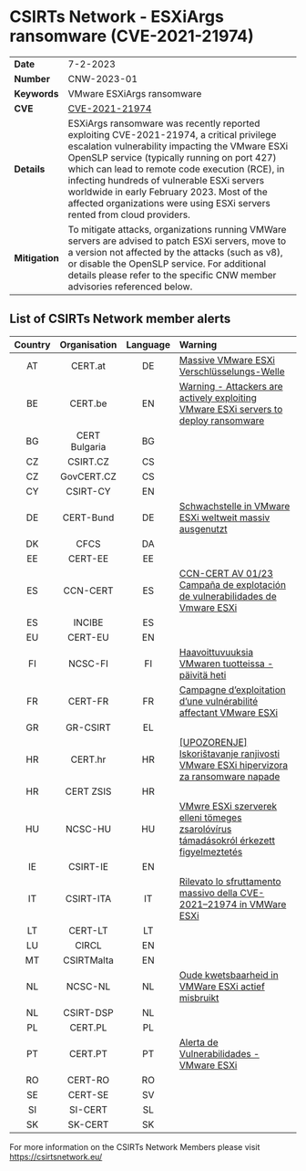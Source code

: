 # CSIRTs Network - ESXiArgs ransomware (CVE-2021-21974)

|   |   |
|---|---|
| **Date** | 7-2-2023 |
| **Number** | CNW-2023-01 | 
| **Keywords** | VMware ESXiArgs ransomware | 
| **CVE** | [CVE-2021-21974](https://www.vmware.com/security/advisories/VMSA-2021-0002.html) | 
| **Details** | ESXiArgs ransomware was recently reported exploiting CVE-2021-21974, a critical privilege escalation vulnerability impacting the VMware ESXi OpenSLP service (typically running on port 427) which can lead to remote code execution (RCE), in infecting hundreds of vulnerable ESXi servers worldwide in early February 2023. Most of the affected organizations were using ESXi servers rented from cloud providers. |
| **Mitigation** | To mitigate attacks, organizations running VMWare servers are advised to patch ESXi servers, move to a version not affected by the attacks (such as v8), or disable the OpenSLP service. For additional details please refer to the specific CNW member advisories referenced below. |

## List of CSIRTs Network member alerts

| Country | Organisation | Language | Warning |
| :-----: | :----------: | :------: | :------ | 
| AT | CERT.at | DE | [Massive VMware ESXi Verschlüsselungs-Welle](https://cert.at/de/aktuelles/2023/2/massive-vmware-esxi-verschlusselungs-welle) |
| BE | CERT.be | EN | [Warning - Attackers are actively exploiting VMware ESXi servers to deploy ransomware](https://cert.be/nl/warning-attackers-are-actively-exploiting-vmware-esxi-servers-deploy-ransomware) |
| BG | CERT Bulgaria | BG | |
| CZ | CSIRT.CZ | CS | |
| CZ | GovCERT.CZ | CS | |
| CY | CSIRT-CY | EN | |
| DE | CERT-Bund | DE | [Schwachstelle in VMware ESXi weltweit massiv ausgenutzt](https://www.bsi.bund.de/SharedDocs/Cybersicherheitswarnungen/DE/2023/2023-205338-1032.pdf?__blob=publicationFile) |
| DK | CFCS | DA | |
| EE | CERT-EE | EE | |
| ES | CCN-CERT | ES | [CCN-CERT AV 01/23 Campaña de explotación de vulnerabilidades de Vmware ESXi](https://www.ccn-cert.cni.es/seguridad-al-dia/avisos-ccn-cert/12315-ccn-cert-al-01-23-campana-de-explotacion-de-vulnerabilidades-de-vmware-esxi.html) |
| ES | INCIBE | ES | |
| EU | CERT-EU | EN | |
| FI | NCSC-FI | FI | [Haavoittuvuuksia VMwaren tuotteissa - päivitä heti](https://www.kyberturvallisuuskeskus.fi/fi/haavoittuvuuksia-vmwaren-tuotteissa-paivita-heti) |
| FR | CERT-FR | FR | [Campagne d’exploitation d’une vulnérabilité affectant VMware ESXi](https://www.cert.ssi.gouv.fr/alerte/CERTFR-2023-ALE-015/)|
| GR | GR-CSIRT | EL | |
| HR | CERT.hr | HR | [[UPOZORENJE] Iskorištavanje ranjivosti VMware ESXi hipervizora za ransomware napade](https://www.cert.hr/upozorenje-iskoristavanje-ranjivosti-vmware-esxi-hipervizora-za-ransomware-napade/) |
| HR | CERT ZSIS | HR | |
| HU | NCSC-HU | HU | [VMwre ESXi szerverek elleni tömeges zsarolóvírus támadásokról érkezett figyelmeztetés](https://nki.gov.hu/it-biztonsag/hirek/vmwre-esxi-szerverek-elleni-tomeges-zsarolovirus-tamadasokrol-erkezett-figyelmeztetes/) |
| IE | CSIRT-IE | EN | |
| IT | CSIRT-ITA | IT | [Rilevato lo sfruttamento massivo della CVE-2021–21974 in VMWare ESXi](https://www.csirt.gov.it/contenuti/rilevato-lo-sfruttamento-massivo-della-cve-202121974-in-vmware-esxi-al01-230204-csirt-ita)|
| LT | CERT-LT | LT | |
| LU | CIRCL | EN | |
| MT | CSIRTMalta | EN | |
| NL | NCSC-NL | NL | [Oude kwetsbaarheid in VMWare ESXi actief misbruikt](https://www.ncsc.nl/actueel/nieuws/2023/februari/3/oude-kwetsbaarheid-in-vmware-esxi-actief-misbruikt) |
| NL | CSIRT-DSP | NL | |
| PL | CERT.PL | PL | |
| PT | CERT.PT | PT | [Alerta de Vulnerabilidades - VMware ESXi](https://dyn.cncs.gov.pt/pt/alerta-detalhe/art/135750/alerta-de-vulnerabilidades-vmware-esxi) |
| RO | CERT-RO | RO | |
| SE | CERT-SE | SV | |
| SI | SI-CERT | SL | |
| SK | SK-CERT | SK | |

 

For more information on the CSIRTs Network Members please visit https://csirtsnetwork.eu/ 

